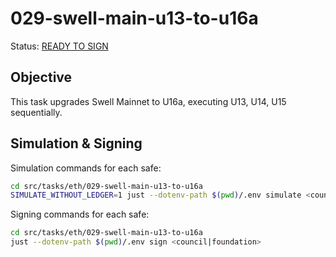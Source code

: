 # 029-swell-main-u13-to-u16a

Status: [READY TO SIGN]()

## Objective

This task upgrades Swell Mainnet to U16a, executing U13, U14, U15 sequentially.

## Simulation & Signing

Simulation commands for each safe:
```bash
cd src/tasks/eth/029-swell-main-u13-to-u16a
SIMULATE_WITHOUT_LEDGER=1 just --dotenv-path $(pwd)/.env simulate <council|foundation>
```

Signing commands for each safe:
```bash
cd src/tasks/eth/029-swell-main-u13-to-u16a
just --dotenv-path $(pwd)/.env sign <council|foundation>
```
